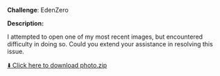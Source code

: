 
**Challenge**: EdenZero


**Description:**

I attempted to open one of my most recent images, but encountered difficulty in doing so. Could you extend your assistance in resolving this issue.

[⬇️ Click here to download photo.zip](https://raw.githubusercontent.com/washingtonadiado/Zeroverse-CTF-challenges/main/Forensics/photo.zip)
